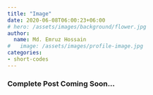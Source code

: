 ```yaml
---
title: "Image"
date: 2020-06-08T06:00:23+06:00
# hero: /assets/images/background/flower.jpg
author:
  name: Md. Emruz Hossain
#   image: /assets/images/profile-image.jpg
categories:
- short-codes
---
```


### Complete Post Coming Soon...
